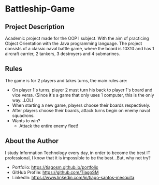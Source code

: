 # Battleship-Game

## Project Description
Academic project made for the OOP I subject. With the aim of practicing Object Orientation with the Java programming language.  The project consists of a classic naval battle game, where the board is 10X10 and has 1 aircraft carrier, 2 tankers, 3 destroyers and 4 submarines.


## Rules
The game is for 2 players and takes turns, the main rules are:
- On player 1's turns, player 2 must turn his back to player 1's board and vice versa.  (Since it's a game that only uses 1 computer, this is the only way...LOL)
- When starting a new game, players choose their boards respectively.
- After players choose their boards, attack turns begin on enemy naval squadrons.
- Wants to win?
  - Attack the entire enemy fleet!


## About the Author
I study Information Technology every day, in order to become the best IT professional, I know that it is impossible to be the best...But, why not try?
- Portfolio: https://tiagosm.github.io/portfolio
- GitHub Profile: https://github.com/TiagoSM
- LinkedIn: https://www.linkedin.com/in/tiago-santos-mesquita
